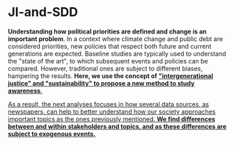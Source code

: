 # JI-and-SDD
**Understanding how political priorities are defined and change is an important problem**. In a context where climate change and public debt are considered priorities, new policies that respect both future and current generations are expected.
Baseline studies are typically used to understand the "state of the art", to which subsequent events and policies can be compared. However, traditional ones are subject to different biases, hampering the results. **Here, we use the concept of <u>"intergenerational justice" and "sustainability"<u> to propose a new method to study awareness**. 

As a result, the next analyses focuses in how several data sources, as newspapers, can help to better understand how our society approaches important topics as the ones previously mentioned. **We find differences between and within stakeholders and topics, and as these differences are subject to exogenous events.**
